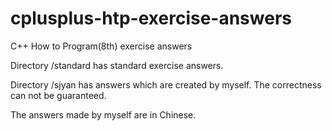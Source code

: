 # cplusplus-htp-exercise-answers

C++ How to Program(8th) exercise answers

Directory /standard has standard exercise answers.

Directory /sjyan has answers which are created by myself. The correctness can not be guaranteed.

The answers made by myself are in Chinese.